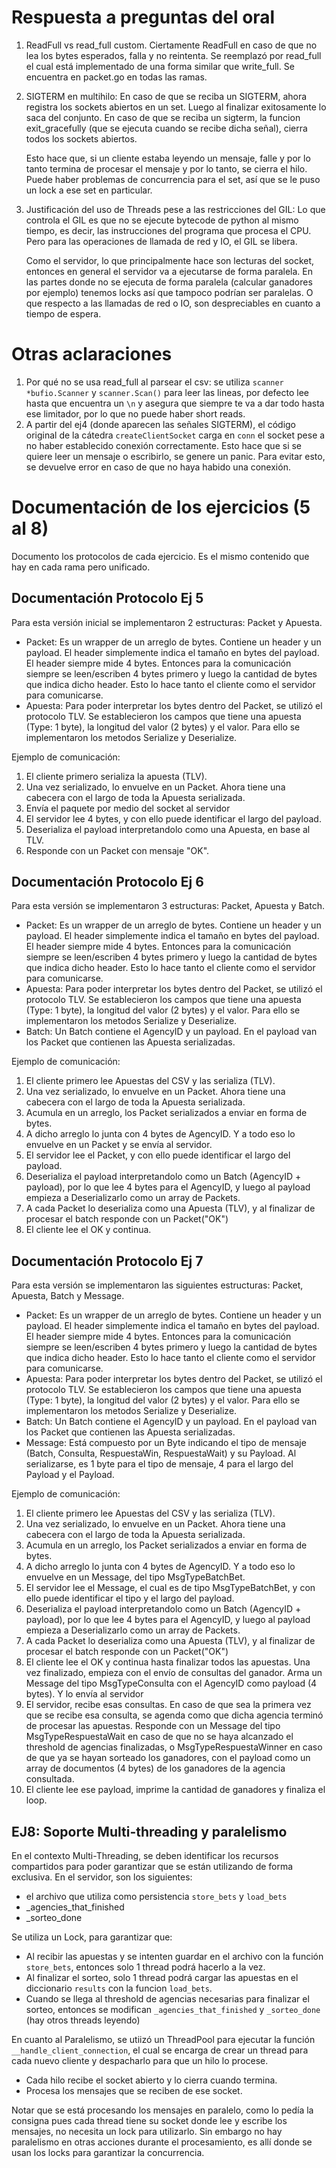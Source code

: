 # Respuesta a preguntas del oral
1. ReadFull vs read_full custom. Ciertamente ReadFull en caso de que no lea los bytes esperados, falla y no reintenta. Se reemplazó por read_full el cual está implementado de una forma similar que write_full. Se encuentra en packet.go en todas las ramas.
2. SIGTERM en multihilo: En caso de que se reciba un SIGTERM, ahora registra los sockets abiertos en un set. Luego al finalizar exitosamente lo saca del conjunto. En caso de que se reciba un sigterm, la funcion exit_gracefully (que se ejecuta cuando se recibe dicha señal), cierra todos los sockets abiertos.
    
    Esto hace que, si un cliente estaba leyendo un mensaje, falle y por lo tanto termina de procesar el mensaje y por lo tanto, se cierra el hilo.
Puede haber problemas de concurrencia para el set, así que se le puso un lock a ese set en particular.
3. Justificación del uso de Threads pese a las restricciones del GIL:  Lo que controla el GIL es que no se ejecute bytecode de python al mismo tiempo, es decir, las instrucciones del programa que procesa el CPU. Pero para las operaciones de llamada de red y IO, el GIL se libera.

    Como el servidor, lo que principalmente hace son lecturas del socket, entonces en general el servidor va a ejecutarse de forma paralela.
En las partes donde no se ejecuta de forma paralela (calcular ganadores por ejemplo) tenemos locks así que tampoco podrían ser paralelas.
O que respecto a las llamadas de red o IO, son despreciables en cuanto a tiempo de espera.

# Otras aclaraciones
1. Por qué no se usa read_full al parsear el csv: se utiliza `scanner *bufio.Scanner` y `scanner.Scan()` para leer las lineas, por defecto lee hasta que encuentra un `\n` y asegura que siempre te va a dar todo hasta ese limitador, por lo que no puede haber short reads.
2. A partir del ej4 (donde aparecen las señales SIGTERM), el código original de la cátedra `createClientSocket` carga en `conn` el socket pese a no haber establecido conexión correctamente. Esto hace que si se quiere leer un mensaje o escribirlo, se genere un panic. Para evitar esto, se devuelve error en caso de que no haya habido una conexión.

# Documentación de los ejercicios (5 al 8)
Documento los protocolos de cada ejercicio. Es el mismo contenido que hay en cada rama pero unificado.

## Documentación Protocolo Ej 5
Para esta versión inicial se implementaron 2 estructuras: Packet y Apuesta.

* Packet: Es un wrapper de un arreglo de bytes. Contiene un header y un payload. El header simplemente indica el tamaño en bytes del payload. El header siempre mide 4 bytes.
Entonces para la comunicación siempre se leen/escriben 4 bytes primero y luego la cantidad de bytes que indica dicho header. Esto lo hace tanto el cliente como el servidor para comunicarse.
* Apuesta: Para poder interpretar los bytes dentro del Packet, se utilizó el protocolo TLV. Se establecieron los campos que tiene una apuesta (Type: 1 byte), la longitud del valor (2 bytes) y el valor. Para ello se implementaron los metodos Serialize y Deserialize.

Ejemplo de comunicación:
1. El cliente primero serializa la apuesta (TLV).
2. Una vez serializado, lo envuelve en un Packet. Ahora tiene una cabecera con el largo de toda la Apuesta serializada.
3. Envía el paquete por medio del socket al servidor
4. El servidor lee 4 bytes, y con ello puede identificar el largo del payload.
5. Deserializa el payload interpretandolo como una Apuesta, en base al TLV.
6. Responde con un Packet con mensaje "OK".

## Documentación Protocolo Ej 6
Para esta versión se implementaron 3 estructuras: Packet, Apuesta y Batch.

* Packet: Es un wrapper de un arreglo de bytes. Contiene un header y un payload. El header simplemente indica el tamaño en bytes del payload. El header siempre mide 4 bytes.
Entonces para la comunicación siempre se leen/escriben 4 bytes primero y luego la cantidad de bytes que indica dicho header. Esto lo hace tanto el cliente como el servidor para comunicarse.
* Apuesta: Para poder interpretar los bytes dentro del Packet, se utilizó el protocolo TLV. Se establecieron los campos que tiene una apuesta (Type: 1 byte), la longitud del valor (2 bytes) y el valor. Para ello se implementaron los metodos Serialize y Deserialize.
* Batch: Un Batch contiene el AgencyID y un payload. En el payload van los Packet que contienen las Apuesta serializadas.

Ejemplo de comunicación:
1. El cliente primero lee Apuestas del CSV y las serializa (TLV).
2. Una vez serializado, lo envuelve en un Packet. Ahora tiene una cabecera con el largo de toda la Apuesta serializada.
3. Acumula en un arreglo, los Packet serializados a enviar en forma de bytes.
4. A dicho arreglo lo junta con 4 bytes de AgencyID. Y a todo eso lo envuelve en un Packet y se envía al servidor.
5. El servidor lee el Packet, y con ello puede identificar el largo del payload.
6. Deserializa el payload interpretandolo como un Batch (AgencyID + payload), por lo que lee 4 bytes para el AgencyID, y luego al payload empieza a Deserializarlo como un array de Packets.
7. A cada Packet lo deserializa como una Apuesta (TLV), y al finalizar de procesar el batch responde con un Packet("OK")
8. El cliente lee el OK y continua.


## Documentación Protocolo Ej 7
Para esta versión se implementaron las siguientes estructuras: Packet, Apuesta, Batch y Message.

* Packet: Es un wrapper de un arreglo de bytes. Contiene un header y un payload. El header simplemente indica el tamaño en bytes del payload. El header siempre mide 4 bytes.
Entonces para la comunicación siempre se leen/escriben 4 bytes primero y luego la cantidad de bytes que indica dicho header. Esto lo hace tanto el cliente como el servidor para comunicarse.
* Apuesta: Para poder interpretar los bytes dentro del Packet, se utilizó el protocolo TLV. Se establecieron los campos que tiene una apuesta (Type: 1 byte), la longitud del valor (2 bytes) y el valor. Para ello se implementaron los metodos Serialize y Deserialize.
* Batch: Un Batch contiene el AgencyID y un payload. En el payload van los Packet que contienen las Apuesta serializadas.
* Message: Está compuesto por un Byte indicando el tipo de mensaje (Batch, Consulta, RespuestaWin, RespuestaWait) y su Payload. Al serializarse, es 1 byte para el tipo de mensaje, 4 para el largo del Payload y el Payload.

Ejemplo de comunicación:
1. El cliente primero lee Apuestas del CSV y las serializa (TLV).
2. Una vez serializado, lo envuelve en un Packet. Ahora tiene una cabecera con el largo de toda la Apuesta serializada.
3. Acumula en un arreglo, los Packet serializados a enviar en forma de bytes.
4. A dicho arreglo lo junta con 4 bytes de AgencyID. Y a todo eso lo envuelve en un Message, del tipo MsgTypeBatchBet.
5. El servidor lee el Message, el cual es de tipo MsgTypeBatchBet, y con ello puede identificar el tipo y el largo del payload.
6. Deserializa el payload interpretandolo como un Batch (AgencyID + payload), por lo que lee 4 bytes para el AgencyID, y luego al payload empieza a Deserializarlo como un array de Packets.
7. A cada Packet lo deserializa como una Apuesta (TLV), y al finalizar de procesar el batch responde con un Packet("OK")
8. El cliente lee el OK y continua hasta finalizar todos las apuestas. Una vez finalizado, empieza con el envío de consultas del ganador. Arma un Message del tipo MsgTypeConsulta con el AgencyID como payload (4 bytes). Y lo envía al servidor
9. El servidor, recibe esas consultas. En caso de que sea la primera vez que se recibe esa consulta, se agenda como que dicha agencia terminó de procesar las apuestas. Responde con un Message del tipo MsgTypeRespuestaWait en caso de que no se haya alcanzado el threshold de agencias finalizadas, o MsgTypeRespuestaWinner en caso de que ya se hayan sorteado los ganadores, con el payload como un array de documentos (4 bytes) de los ganadores de la agencia consultada.
10. El cliente lee ese payload, imprime la cantidad de ganadores y finaliza el loop.


## EJ8: Soporte Multi-threading y paralelismo
En el contexto Multi-Threading, se deben identificar los recursos compartidos para poder garantizar que se están utilizando de forma exclusiva.
En el servidor, son los siguientes:
- el archivo que utiliza como persistencia `store_bets` y `load_bets`
- _agencies_that_finished
- _sorteo_done

Se utiliza un Lock, para garantizar que:
- Al recibir las apuestas y se intenten guardar en el archivo con la función `store_bets`, entonces solo 1 thread podrá hacerlo a la vez.
- Al finalizar el sorteo, solo 1 thread podrá cargar las apuestas en el diccionario `results` con la funcion `load_bets`.
- Cuando se llega al threshold de agencias necesarias para finalizar el sorteo, entonces se modifican `_agencies_that_finished` y `_sorteo_done` (hay otros threads leyendo)

En cuanto al Paralelismo, se utiizó un ThreadPool para ejecutar la función `__handle_client_connection`, el cual se encarga de crear un thread para cada nuevo cliente y despacharlo para que un hilo lo procese. 

- Cada hilo recibe el socket abierto y lo cierra cuando termina.
- Procesa los mensajes que se reciben de ese socket.

Notar que se está procesando los mensajes en paralelo, como lo pedía la consigna pues cada thread tiene su socket donde lee y escribe los mensajes, no necesita un lock para utilizarlo. Sin embargo no hay paralelismo en otras acciones durante el procesamiento, es allí donde se usan los locks para garantizar la concurrencia.
